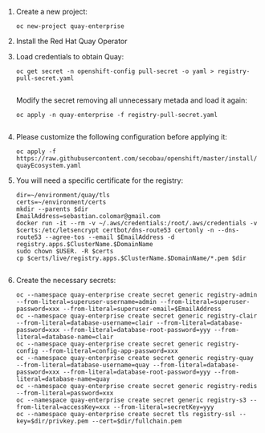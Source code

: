 1. Create a new project:

   `oc new-project quay-enterprise`
1. Install the Red Hat Quay Operator
1. Load credentials to obtain Quay:
   
   ```
   oc get secret -n openshift-config pull-secret -o yaml > registry-pull-secret.yaml
   
   
   ```
   Modify the secret removing all unnecessary metada and load it again:
   ```
   oc apply -n quay-enterprise -f registry-pull-secret.yaml
   
   
   ```
1. Please customize the following configuration before applying it:

   `oc apply -f https://raw.githubusercontent.com/secobau/openshift/master/install/quayEcosystem.yaml`
1. You will need a specific certificate for the registry:

   ```
   dir=~/environment/quay/tls
   certs=~/environment/certs
   mkdir --parents $dir
   EmailAddress=sebastian.colomar@gmail.com
   docker run -it --rm -v ~/.aws/credentials:/root/.aws/credentials -v $certs:/etc/letsencrypt certbot/dns-route53 certonly -n --dns-route53 --agree-tos --email $EmailAddress -d registry.apps.$ClusterName.$DomainName
   sudo chown $USER. -R $certs
   cp $certs/live/registry.apps.$ClusterName.$DomainName/*.pem $dir
   
   
   ```
1. Create the necessary secrets:

   ```
   oc --namespace quay-enterprise create secret generic registry-admin --from-literal=superuser-username=admin --from-literal=superuser-password=xxx --from-literal=superuser-email=$EmailAddress
   oc --namespace quay-enterprise create secret generic registry-clair --from-literal=database-username=clair --from-literal=database-password=xxx --from-literal=database-root-password=yyy --from-literal=database-name=clair
   oc --namespace quay-enterprise create secret generic registry-config --from-literal=config-app-password=xxx
   oc --namespace quay-enterprise create secret generic registry-quay --from-literal=database-username=quay --from-literal=database-password=xxx --from-literal=database-root-password=yyy --from-literal=database-name=quay
   oc --namespace quay-enterprise create secret generic registry-redis --from-literal=password=xxx
   oc --namespace quay-enterprise create secret generic registry-s3 --from-literal=accessKey=xxx --from-literal=secretKey=yyy
   oc --namespace quay-enterprise create secret tls registry-ssl --key=$dir/privkey.pem --cert=$dir/fullchain.pem
   
   
   ```
   
